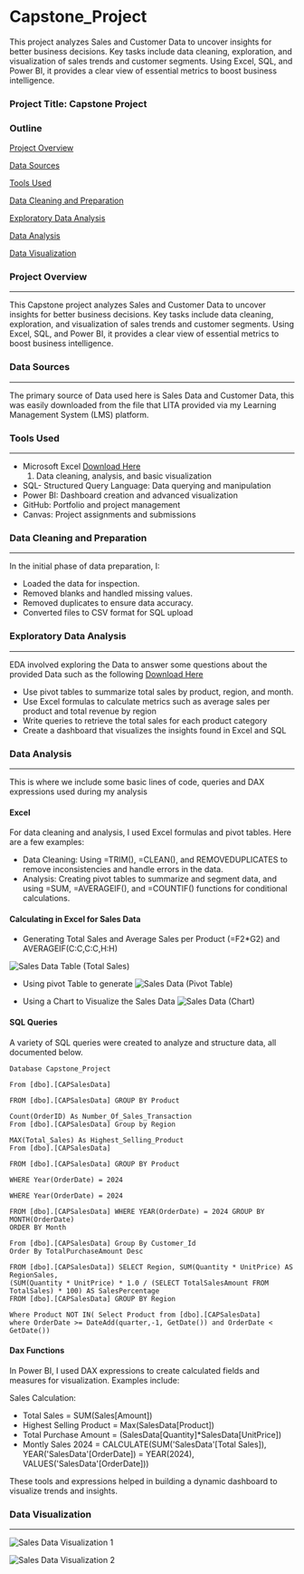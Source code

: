 # Capstone_Project
This project analyzes Sales and Customer Data to uncover insights for better business decisions. Key tasks include data cleaning, exploration, and visualization of sales trends and customer segments. Using Excel, SQL, and Power BI, it provides a clear view of essential metrics to boost business intelligence.

### Project Title: Capstone Project 

### Outline

[Project Overview](#project-overview)

[Data Sources](#data-sources)

[Tools Used](#tools-used)

[Data Cleaning and Preparation](#data-cleaning-and-preparation)

[Exploratory Data Analysis](#exploratory-data-analysis)

[Data Analysis](#data-analysis)

[Data Visualization](#data-visualization)

### Project Overview
---
 This Capstone project analyzes Sales and Customer Data to uncover insights for better business decisions. Key tasks include data cleaning, exploration, and visualization of sales trends and customer segments. Using Excel, SQL, and Power BI, it provides a clear view of essential metrics to boost business intelligence.

 ### Data Sources
 ---
The primary source of Data used here is Sales Data and Customer Data, this was easily downloaded from the file that LITA provided via my Learning Management System (LMS) platform.

 ### Tools Used
 ---
 - Microsoft Excel [Download Here](https://canvas.instructure.com/files/273182802/download?download_frd=1)
   1. Data cleaning, analysis, and basic visualization
 - SQL- Structured Query Language: Data querying and manipulation
 - Power BI: Dashboard creation and advanced visualization
 - GitHub: Portfolio and project management
 - Canvas: Project assignments and submissions

### Data Cleaning and Preparation
---
In the initial phase of data preparation, I:
- Loaded the data for inspection.
- Removed blanks and handled missing values.
- Removed duplicates to ensure data accuracy.
- Converted files to CSV format for SQL upload

### Exploratory Data Analysis 
---
EDA involved exploring the Data to answer some questions about the provided Data such as the following  [Download Here](https://canvas.instructure.com/files/273182738/download?download_frd=1)
- Use pivot tables to summarize total sales by product, region, and month.
- Use Excel formulas to calculate metrics such as average sales per product and total revenue by region
- Write queries to retrieve the total sales for each product category
- Create a dashboard that visualizes the insights found in Excel and SQL

### Data Analysis
---
This is where we include some basic lines of code, queries and DAX expressions used during my analysis

#### Excel 
For data cleaning and analysis, I used Excel formulas and pivot tables. Here are a few examples:

- Data Cleaning: Using =TRIM(), =CLEAN(), and REMOVEDUPLICATES to remove inconsistencies and handle errors in the data.
- Analysis: Creating pivot tables to summarize and segment data, and using =SUM, =AVERAGEIF(), and =COUNTIF() functions for conditional calculations.

#### Calculating in Excel for Sales Data
- Generating Total Sales and Average Sales per Product (=F2*G2) and AVERAGEIF(C:C,C:C,H:H)

![Sales Data Table (Total Sales)](https://github.com/user-attachments/assets/7f7636ad-0c6f-4b26-a871-c5cbdfbc3bbf)


- Using pivot Table to generate
![Sales Data (Pivot Table)](https://github.com/user-attachments/assets/52016e7b-9b1d-4376-ae69-760cfc8bfe4d)

- Using a Chart to Visualize the Sales Data
![Sales Data (Chart)](https://github.com/user-attachments/assets/6b3b6166-e56a-415a-b9b1-3430fa34d04c)

#### SQL Queries
A variety of SQL queries were created to analyze and structure data, all documented below.

 ```Create
Database Capstone_Project
```
   
 ```Select *
From [dbo].[CAPSalesData]
```

 ```SELECT Product, SUM(Total_Sales) AS TotalSales
FROM [dbo].[CAPSalesData] GROUP BY Product
```

 ```Select Region,
 Count(OrderID) As Number_Of_Sales_Transaction
From [dbo].[CAPSalesData] Group by Region
```

 ```Select MAX(Product) As Product, 
 MAX(Total_Sales) As Highest_Selling_Product
From [dbo].[CAPSalesData]
```

 ```SELECT Product, SUM(Revenue) AS TotalRevenue 
 FROM [dbo].[CAPSalesData] GROUP BY Product
```

```SELECT * FROM [dbo].[CAPSalesData] 
WHERE Year(OrderDate) = 2024
```

```SELECT MONTH(OrderDate) AS month FROM [dbo].[CAPSalesData] 
WHERE Year(OrderDate) = 2024
```

```Select MONTH(OrderDate) AS Month, SUM(Total_Sales) AS MonthlySalesTotal 
FROM [dbo].[CAPSalesData] WHERE YEAR(OrderDate) = 2024 GROUP BY MONTH(OrderDate)
ORDER BY Month
```


```Select TOP 5 Customer_Id, SUM(Quantity*UnitPrice) AS TotalPurchaseAmount 
From [dbo].[CAPSalesData] Group By Customer_Id
Order By TotalPurchaseAmount Desc
```

 ```WITH Total_Sales AS ( SELECT SUM(Quantity * UnitPrice) AS TotalSalesAmount 
 FROM [dbo].[CAPSalesData]) SELECT Region, SUM(Quantity * UnitPrice) AS RegionSales,
(SUM(Quantity * UnitPrice) * 1.0 / (SELECT TotalSalesAmount FROM TotalSales) * 100) AS SalesPercentage
FROM [dbo].[CAPSalesData] GROUP BY Region
```

```Select Distinct Product from [dbo].[CAPSalesData] 
Where Product NOT IN( Select Product from [dbo].[CAPSalesData]
where OrderDate >= DateAdd(quarter,-1, GetDate()) and OrderDate < GetDate())
```



#### Dax Functions
In Power BI, I used DAX expressions to create calculated fields and measures for visualization. Examples include:

Sales Calculation:
- Total Sales = SUM(Sales[Amount])
- Highest Selling Product = Max(SalesData[Product])
- Total Purchase Amount = (SalesData[Quantity]*SalesData[UnitPrice])
- Montly Sales 2024 = CALCULATE(SUM('SalesData'[Total Sales]),
    YEAR('SalesData'[OrderDate]) = YEAR(2024),
    VALUES('SalesData'[OrderDate]))

These tools and expressions helped in building a dynamic dashboard to visualize trends and insights.

### Data Visualization
---

![Sales Data Visualization 1](https://github.com/user-attachments/assets/9b9eb44c-f198-474d-9353-62b9258a867f)

![Sales Data Visualization 2](https://github.com/user-attachments/assets/1d201087-e0d4-48e1-b747-5c1665b165f6)














